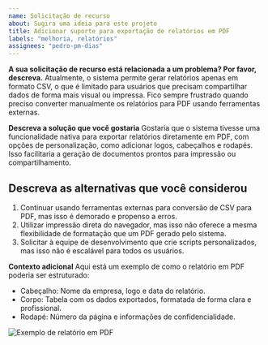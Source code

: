 ```yaml
---
name: Solicitação de recurso
about: Sugira uma ideia para este projeto
title: Adicionar suporte para exportação de relatórios em PDF
labels: "melhoria, relatórios"
assignees: "pedro-pm-dias"
---
```


**A sua solicitação de recurso está relacionada a um problema? Por favor, descreva.**
Atualmente, o sistema permite gerar relatórios apenas em formato CSV, o que é limitado para usuários que precisam compartilhar dados de forma mais visual ou impressa. Fico sempre frustrado quando preciso converter manualmente os relatórios para PDF usando ferramentas externas.

**Descreva a solução que você gostaria**
Gostaria que o sistema tivesse uma funcionalidade nativa para exportar relatórios diretamente em PDF, com opções de personalização, como adicionar logos, cabeçalhos e rodapés. Isso facilitaria a geração de documentos prontos para impressão ou compartilhamento.

## Descreva as alternativas que você considerou

1. Continuar usando ferramentas externas para conversão de CSV para PDF, mas isso é demorado e propenso a erros.
2. Utilizar impressão direta do navegador, mas isso não oferece a mesma flexibilidade de formatação que um PDF gerado pelo sistema.
3. Solicitar à equipe de desenvolvimento que crie scripts personalizados, mas isso não é escalável para todos os usuários.

**Contexto adicional**
Aqui está um exemplo de como o relatório em PDF poderia ser estruturado:

- Cabeçalho: Nome da empresa, logo e data do relatório.
- Corpo: Tabela com os dados exportados, formatada de forma clara e profissional.
- Rodapé: Número da página e informações de confidencialidade.

![Exemplo de relatório em PDF](https://exemplo.com/caminho/para/imagem.png)

